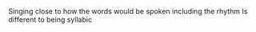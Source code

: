 Singing close to how the words would be spoken including the rhythm 
Is different to being syllabic 
